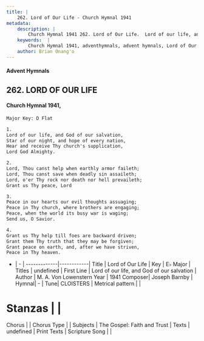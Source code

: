 ```yaml
---
title: |
    262. Lord of Our Life - Church Hymnal 1941
metadata:
    description: |
        Church Hymnal 1941 262. Lord of Our Life.  Lord of our life, and God of our salvation, Star of our night, and hope of every nation, Hear and receive Thy church's supplication, Lord God Almighty.  
    keywords:  |
        Church Hymnal 1941, adventhymnals, advent hymnals, Lord of Our Life, Lord of our life, and God of our salvation. 
    author: Brian Onang'o
---
```


#### Advent Hymnals
## 262. LORD OF OUR LIFE
####  Church Hymnal 1941,

```txt
Major Key: D Flat

1.
Lord of our life, and God of our salvation,
Star of our night, and hope of every nation,
Hear and receive Thy church's supplication,
Lord God Almighty.

2.
Lord, Thou canst help when earthly armor faileth;
Lord, Thou canst save when deadly sin assaileth;
Lord, o'er Thy rock nor death nor hell prevaileth;
Grant us Thy peace, Lord

3.
Peace in our hearts our evil thoughts assuaging;
Peace in Thy church, where brothers are engaging;
Peace, when the world its busy war is waging;
Send us, O Savior.

4.
Grant us Thy help till foes are backward driven;
Grant them Thy truth that they may be forgiven;
Grant peace on earth, and, after we have striven, 
Peace in Thy heaven.


```

- |   -  |
-------------|------------|
Title | Lord of Our Life |
Key | E♭ Major |
Titles | undefined |
First Line | Lord of our life, and God of our salvation |
Author | M. A. Von Lowenstern
Year | 1941
Composer| Joseph Barnby |
Hymnal|  - |
Tune| CLOISTERS |
Metrical pattern | |
# Stanzas |  |
Chorus |  |
Chorus Type |  |
Subjects | The Gospel: Faith and Trust |
Texts | undefined |
Print Texts | 
Scripture Song |  |
    
